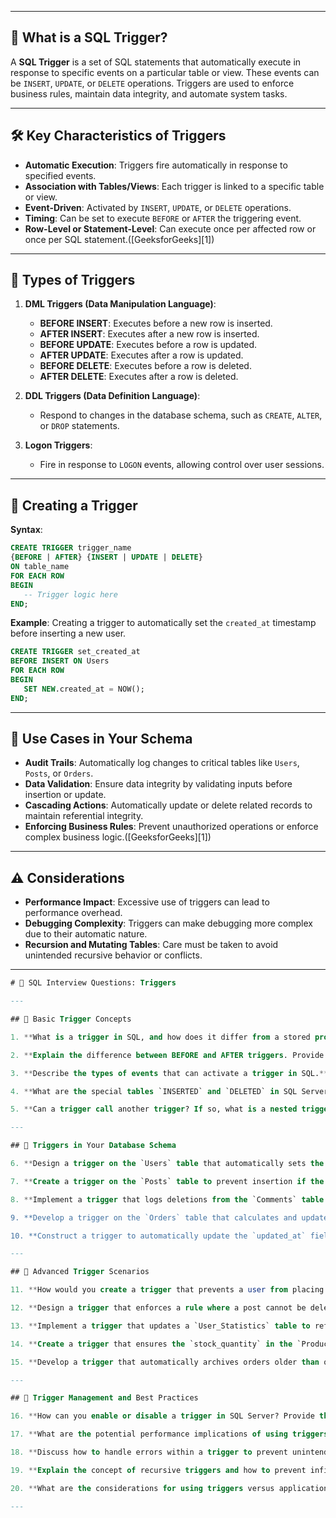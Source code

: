 
---

## 🔄 What is a SQL Trigger?

A **SQL Trigger** is a set of SQL statements that automatically execute in response to specific events on a particular table or view. These events can be `INSERT`, `UPDATE`, or `DELETE` operations. Triggers are used to enforce business rules, maintain data integrity, and automate system tasks.&#x20;

---

## 🛠️ Key Characteristics of Triggers

* **Automatic Execution**: Triggers fire automatically in response to specified events.
* **Association with Tables/Views**: Each trigger is linked to a specific table or view.
* **Event-Driven**: Activated by `INSERT`, `UPDATE`, or `DELETE` operations.
* **Timing**: Can be set to execute `BEFORE` or `AFTER` the triggering event.
* **Row-Level or Statement-Level**: Can execute once per affected row or once per SQL statement.([GeeksforGeeks][1])

---

## 🧱 Types of Triggers

1. **DML Triggers (Data Manipulation Language)**:

    * **BEFORE INSERT**: Executes before a new row is inserted.
    * **AFTER INSERT**: Executes after a new row is inserted.
    * **BEFORE UPDATE**: Executes before a row is updated.
    * **AFTER UPDATE**: Executes after a row is updated.
    * **BEFORE DELETE**: Executes before a row is deleted.
    * **AFTER DELETE**: Executes after a row is deleted.

2. **DDL Triggers (Data Definition Language)**:

    * Respond to changes in the database schema, such as `CREATE`, `ALTER`, or `DROP` statements.&#x20;

3. **Logon Triggers**:

    * Fire in response to `LOGON` events, allowing control over user sessions. 

---

## 🧾 Creating a Trigger

**Syntax**:

```sql
CREATE TRIGGER trigger_name
{BEFORE | AFTER} {INSERT | UPDATE | DELETE}
ON table_name
FOR EACH ROW
BEGIN
   -- Trigger logic here
END;
```



**Example**: Creating a trigger to automatically set the `created_at` timestamp before inserting a new user.

```sql
CREATE TRIGGER set_created_at
BEFORE INSERT ON Users
FOR EACH ROW
BEGIN
   SET NEW.created_at = NOW();
END;
```



---

## 📌 Use Cases in Your Schema

* **Audit Trails**: Automatically log changes to critical tables like `Users`, `Posts`, or `Orders`.
* **Data Validation**: Ensure data integrity by validating inputs before insertion or update.
* **Cascading Actions**: Automatically update or delete related records to maintain referential integrity.
* **Enforcing Business Rules**: Prevent unauthorized operations or enforce complex business logic.([GeeksforGeeks][1])

---

## ⚠️ Considerations

* **Performance Impact**: Excessive use of triggers can lead to performance overhead.
* **Debugging Complexity**: Triggers can make debugging more complex due to their automatic nature.
* **Recursion and Mutating Tables**: Care must be taken to avoid unintended recursive behavior or conflicts.

---
```sql
# 🔄 SQL Interview Questions: Triggers

---

## 🔹 Basic Trigger Concepts

1. **What is a trigger in SQL, and how does it differ from a stored procedure?**

2. **Explain the difference between BEFORE and AFTER triggers. Provide examples of scenarios where each would be appropriate.**

3. **Describe the types of events that can activate a trigger in SQL.**

4. **What are the special tables `INSERTED` and `DELETED` in SQL Server triggers, and how are they used?**

5. **Can a trigger call another trigger? If so, what is a nested trigger, and what are the implications of using them?**

---

## 🔹 Triggers in Your Database Schema

6. **Design a trigger on the `Users` table that automatically sets the `created_at` field to the current timestamp upon insertion.**

7. **Create a trigger on the `Posts` table to prevent insertion if the associated `user_id` does not exist in the `Users` table.**

8. **Implement a trigger that logs deletions from the `Comments` table into an `Audit_Comments` table, capturing the comment's content and deletion time.**

9. **Develop a trigger on the `Orders` table that calculates and updates the total order amount after an `Order_Items` entry is inserted.**

10. **Construct a trigger to automatically update the `updated_at` field in the `Products` table whenever a product's price is modified.**

---

## 🔹 Advanced Trigger Scenarios

11. **How would you create a trigger that prevents a user from placing more than five orders in a single day?**

12. **Design a trigger that enforces a rule where a post cannot be deleted if it has more than ten comments.**

13. **Implement a trigger that updates a `User_Statistics` table to reflect the total number of posts and comments made by a user whenever a new post or comment is added.**

14. **Create a trigger that ensures the `stock_quantity` in the `Products` table is not reduced below zero when an order is placed.**

15. **Develop a trigger that automatically archives orders older than one year into an `Archived_Orders` table upon deletion.**

---

## 🔹 Trigger Management and Best Practices

16. **How can you enable or disable a trigger in SQL Server? Provide the syntax.**

17. **What are the potential performance implications of using triggers extensively in a database?**

18. **Discuss how to handle errors within a trigger to prevent unintended data modifications.**

19. **Explain the concept of recursive triggers and how to prevent infinite recursion.**

20. **What are the considerations for using triggers versus application-level logic for enforcing business rules?**

---


```